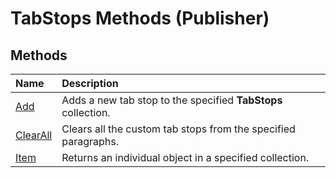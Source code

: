 
# TabStops Methods (Publisher)

## Methods



|**Name**|**Description**|
|:-----|:-----|
| [Add](23536810-e851-c0ac-22e2-fab41582d612.md)|Adds a new tab stop to the specified  **TabStops** collection.|
| [ClearAll](bb7e2a0e-c044-872d-aa74-2683886e77a6.md)|Clears all the custom tab stops from the specified paragraphs.|
| [Item](e0e6c7ec-9836-fcc9-9b11-3dddfebd39c3.md)|Returns an individual object in a specified collection.|
